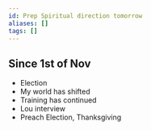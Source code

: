 ```yaml
---
id: Prep Spiritual direction tomorrow
aliases: []
tags: []
---
```


## Since 1st of Nov

- Election
- My world has shifted
- Training has continued
- Lou interview
- Preach Election, Thanksgiving
